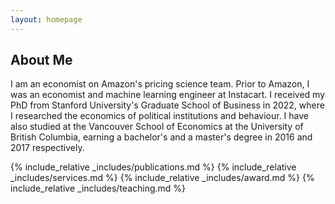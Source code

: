 ```yaml
---
layout: homepage
---
```


## About Me

I am an economist on Amazon's pricing science team. Prior to Amazon, I was an economist and machine learning engineer at Instacart. I received my PhD from Stanford University's Graduate School of Business in 2022, where I researched the economics of political institutions and behaviour. I have also studied at the Vancouver School of Economics at the University of British Columbia, earning a bachelor's and a master's degree in 2016 and 2017 respectively.

<!-- ## Research Interests

- Political Economy
- Applied Microeconomics & Causal Inference
- Political Behaviour & Survey Experiment
- Game Theory -->

{% include_relative _includes/publications.md %}
{% include_relative _includes/services.md %}
{% include_relative _includes/award.md %}
{% include_relative _includes/teaching.md %}
